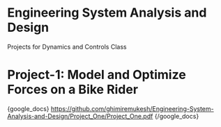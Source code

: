 # Engineering System Analysis and Design 
Projects for Dynamics and Controls Class

# Project-1: Model and Optimize Forces on a Bike Rider
{google_docs} https://github.com/ghimiremukesh/Engineering-System-Analysis-and-Design/Project_One/Project_One.pdf {/google_docs}
